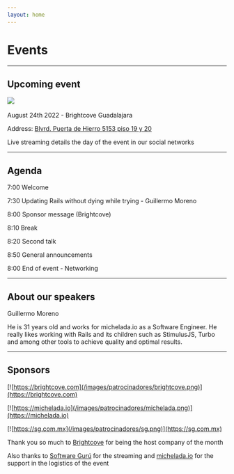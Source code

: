 ```yaml
---
layout: home
---
```


# Events

---

## Upcoming event

![](/images/eventos/agosto/patrocinador.png)

August 24th 2022 - Brightcove Guadalajara

Address: [Blvrd. Puerta de Hierro 5153 piso 19 y 20](https://goo.gl/maps/UHkoqyKSyJG5Qrvb6)

Live streaming details the day of the event in our social networks

---

## Agenda


7:00 Welcome

7:30 Updating Rails without dying while trying - Guillermo Moreno

8:00 Sponsor message (Brightcove)

8:10 Break

8:20 Second talk

8:50 General announcements

8:00 End of event - Networking

---

## About our speakers

Guillermo Moreno

He is 31 years old and works for michelada.io as a Software Engineer. He really likes working with Rails and its children such as StimulusJS, Turbo and among other tools to achieve quality and optimal results.

<!-- Ángel Malavar -->

<!-- Computer Engineer, graduated from the Polytechnic University of the State of Morelos. He has worked as a Generalist Engineer with different roles, getting involved in various aspects of the product and software development cycle itself with Javascript as the main programming language, enthusiast of Micro-Services and DevOps culture. Currently at Nuvocargo as a tech lead for the Shippers team, where he began to develop professionally with RoR, and enjoys the challenges of logistics digitization, in addition to supporting the team to achieve both Nuvocargo's growth and everyone professionally. -->

---

## Sponsors

[![https://brightcove.com](/images/patrocinadores/brightcove.png)](https://brightcove.com)

[![https://michelada.io](/images/patrocinadores/michelada.png)](https://michelada.io)

[![https://sg.com.mx](/images/patrocinadores/sg.png)](https://sg.com.mx)

Thank you so much to [Brightcove](https://brightcove.com) for being the host company of the month

Also thanks to [Software Gurú](https://sg.com.mx/) for the streaming and [michelada.io](https://michelada.io) for
the support in the logistics of the event
